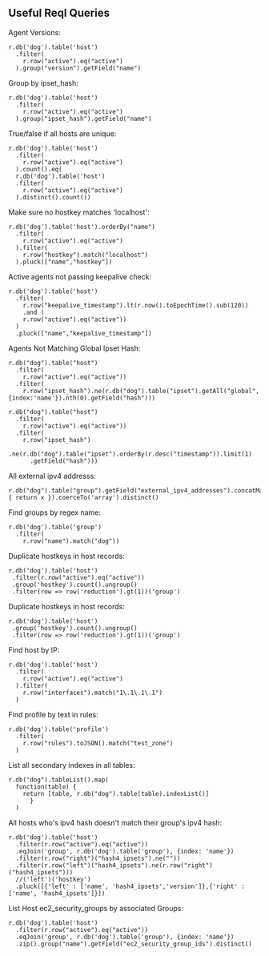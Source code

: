 Useful Reql Queries
-----

Agent Versions:
```
r.db('dog').table('host')
  .filter( 
    r.row("active").eq("active")
  ).group("version").getField("name")
```

Group by ipset_hash:
```
r.db('dog').table('host')
  .filter( 
    r.row("active").eq("active")
  ).group("ipset_hash").getField("name")
```

True/false if all hosts are unique:
```
r.db('dog').table('host')
  .filter( 
    r.row("active").eq("active")
  ).count().eq(
  r.db('dog').table('host')
  .filter( 
    r.row("active").eq("active")
  ).distinct().count())
```

Make sure no hostkey matches 'localhost':
```
r.db('dog').table('host').orderBy("name")
  .filter( 
    r.row("active").eq("active")
  ).filter(
    r.row("hostkey").match("localhost")
  ).pluck(["name","hostkey"])
```

Active agents not passing keepalive check:
```
r.db('dog').table('host')
  .filter(
    r.row("keepalive_timestamp").lt(r.now().toEpochTime().sub(120)) 
    .and ( 
    r.row("active").eq("active"))
  )
  .pluck(["name","keepalive_timestamp"])
```

Agents Not Matching Global Ipset Hash:
```
r.db("dog").table("host")
  .filter(
    r.row("active").eq("active"))
  .filter( 
    r.row("ipset_hash").ne(r.db("dog").table("ipset").getAll("global",{index:'name'}).nth(0).getField("hash")))
```
```
r.db("dog").table("host")
  .filter(
    r.row("active").eq("active"))
  .filter( 
    r.row("ipset_hash")
    .ne(r.db("dog").table("ipset").orderBy(r.desc("timestamp")).limit(1)
      .getField("hash")))
```
All external ipv4 addresss:
```
r.db("dog").table("group").getField("external_ipv4_addresses").concatMap(function(x) { return x }).coerceTo('array').distinct()
```
Find groups by regex name:
```
r.db('dog').table('group')
  .filter( 
    r.row("name").match("dog"))
```
Duplicate hostkeys in host records:
```
r.db('dog').table('host')
 .filter(r.row("active").eq("active"))
 .group('hostkey').count().ungroup()
 .filter(row => row('reduction').gt(1))('group')
```
Duplicate hostkeys in host records:
```
r.db('dog').table('host')
 .group('hostkey').count().ungroup()
 .filter(row => row('reduction').gt(1))('group')
```
Find host by IP:
```
r.db('dog').table('host')
  .filter( 
    r.row("active").eq("active")
  ).filter(
    r.row("interfaces").match("1\.1\.1\.1")
  )
```
Find profile by text in rules:
```
r.db('dog').table('profile')
  .filter(
    r.row("rules").toJSON().match("test_zone")
  )
```
List all secondary indexes in all tables:
```
r.db("dog").tableList().map(
  function(table) {
  	return [table, r.db("dog").table(table).indexList()]
      }
  )
```

All hosts who's ipv4 hash doesn't match their group's ipv4 hash:
```
r.db('dog').table('host')
  .filter(r.row("active").eq("active"))
  .eqJoin('group', r.db('dog').table('group'), {index: 'name'})
  .filter(r.row("right")("hash4_ipsets").ne(""))
  .filter(r.row("left")("hash4_ipsets").ne(r.row("right")("hash4_ipsets")))
  //('left')('hostkey')
  .pluck([{'left' : ['name', 'hash4_ipsets','version']},{'right' : ['name', 'hash4_ipsets']}])
```

List Host ec2_security_groups by associated Groups:
```
r.db('dog').table('host')
  .filter(r.row("active").eq("active"))
  .eqJoin('group', r.db('dog').table('group'), {index: 'name'})
  .zip().group("name").getField("ec2_security_group_ids").distinct()
```
